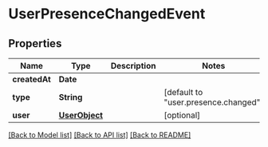 # UserPresenceChangedEvent

## Properties
Name | Type | Description | Notes
------------ | ------------- | ------------- | -------------
**createdAt** | **Date** |  | 
**type** | **String** |  | [default to "user.presence.changed"]
**user** | [**UserObject**](UserObject.md) |  | [optional] 

[[Back to Model list]](../README.md#documentation-for-models) [[Back to API list]](../README.md#documentation-for-api-endpoints) [[Back to README]](../README.md)


